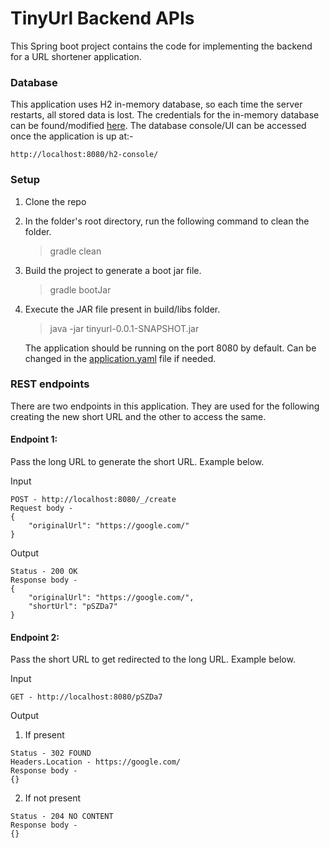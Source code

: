 # TinyUrl Backend APIs
This Spring boot project contains the code for implementing the backend for a URL shortener application.

### Database
This application uses H2 in-memory database, so each time the server restarts, all stored data is lost.
The credentials for the in-memory database can be found/modified [here](src/main/resources/application.yaml).
The database console/UI can be accessed once the application is up at:-
```
http://localhost:8080/h2-console/
```

### Setup

1. Clone the repo
2. In the folder's root directory, run the following command to clean the folder.
    >gradle clean

3. Build the project to generate a boot jar file.
   >gradle bootJar

4. Execute the JAR file present in build/libs folder.
   > java -jar tinyurl-0.0.1-SNAPSHOT.jar

   The application should be running on the port 8080 by default. Can be changed in the [application.yaml](src/main/resources/application.yaml) file if needed.

### REST endpoints

There are two endpoints in this application. They are used for the following creating the new short URL and the other to access the same.

#### Endpoint 1:
Pass the long URL to generate the short URL.
Example below.

Input
```
POST - http://localhost:8080/_/create
Request body -
{
    "originalUrl": "https://google.com/"
}
```
Output
```
Status - 200 OK
Response body -
{
    "originalUrl": "https://google.com/",
    "shortUrl": "pSZDa7"
}
```

#### Endpoint 2:
Pass the short URL to get redirected to the long URL.
Example below.

Input
```
GET - http://localhost:8080/pSZDa7
```
Output

1. If present
```
Status - 302 FOUND
Headers.Location - https://google.com/
Response body -
{}
```
2. If not present
```
Status - 204 NO CONTENT
Response body -
{}
```